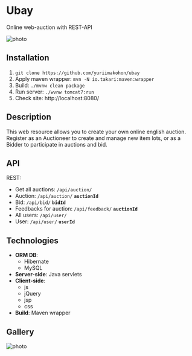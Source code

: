 # Ubay

Online web-auction with REST-API

<p>
  <img src="https://i.ibb.co/tD48Fpf/Screen-Shot-2020-11-23-at-4-30-02-PM.png" alt="photo">
</p>

## Installation
1. `git clone https://github.com/yuriimakohon/ubay`
2. Apply maven wrapper: `mvn -N io.takari:maven:wrapper`
3. Build: `./mvnw clean package`
4. Run server: `./wvnw tomcat7:run`
5. Check site: http://localhost:8080/

## Description

This web resource allows you to create your own online english auction.
Register as an Auctioneer to create and manage new item lots, or as a Bidder to participate in auctions and bid.

## API
REST:
* Get all auctions:
`/api/auction/`
* Auction:
`/api/auction/` **`auctionId`**
* Bid:
`/api/bid/` **`bidId`**
* Feedbacks for auction:
`/api/feedback/` **`auctionId`**
* All users:
`/api/user/`
* User:
`/api/user/` **`userId`**

## Technologies
* **ORM DB**:
    * Hibernate
    * MySQL
* **Server-side**: Java servlets
* **Client-side**:
    * js
    * jQuery
    * jsp
    * css
* **Build**: Maven wrapper

## Gallery
<p>
  <img src="https://i.ibb.co/dMpT0cc/Screen-Shot-2020-11-23-at-5-17-08-PM.png" alt="photo">
</p>